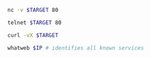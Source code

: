 ```sh
nc -v $TARGET 80
```

```sh
telnet $TARGET 80
```

```sh
curl -vX $TARGET
```

```sh
whatweb $IP # identifies all known services
```

